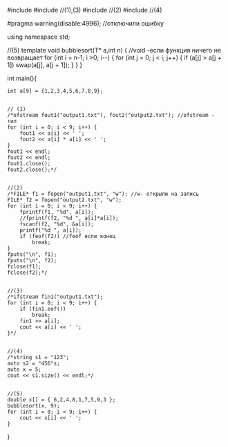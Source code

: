 #include <iostream>
#include <fstream> //(1),(3)
#include <cstdio> //(2)
#include <string> //(4)

#pragma warning(disable:4996); //отключили ошибку

using namespace std;


//(5)
template <typename T>
void bubblesort(T* a,int n) { //void -если функция ничего не возвращает
	for (int i = n-1; i >0; i--) {
		for (int j = 0; j < i; j++) {
			if (a[j] > a[j + 1])
				swap(a[j], a[j + 1]);
		}
	}
}


int main(){ 


	int a[9] = {1,2,3,4,5,6,7,8,9};


	// (1)
	/*ofstream fout1("output1.txt"), fout2("output2.txt"); //ofstream - тип
	for (int i = 0; i < 9; i++) {
		fout1 << a[i] << ' ';
		fout2 << a[i] * a[i] << ' ';
	}
	fout1 << endl;
	fout2 << endl;
	fout1.close();
	fout2.close();*/


	//(2)
	/*FILE* f1 = fopen("output1.txt", "w"); //w- открыли на запись
	FILE* f2 = fopen("output2.txt", "w");
	for (int i = 0; i < 9; i++) {
		fprintf(f1, "%d", a[i]);
		//fprintf(f2, "%d ", a[i]*a[i]);
		fscanf(f2, "%d", &a[i]);
		printf("%d ", a[i]);
		if (feof(f2)) //feof если конец
			break;
	}
	fputs("\n", f1);
	fputs("\n", f2);
	fclose(f1);
	fclose(f2);*/


	//(3)
	/*ifstream fin1("output1.txt");
	for (int i = 0; i < 9; i++) {
		if (fin1.eof())
			break;
		fin1 >> a[i];
		cout << a[i] << ' ';
	}*/


	//(4)
	/*string s1 = "123";
	auto s2 = "456"s;
	auto x = 5;
	cout << s1.size() << endl;*/


	//(5)
	double x[] = { 6,2,4,8,1,7,5,9,3 };
	bubblesort(x, 9);
	for (int i = 0; i < 9; i++) {
		cout << x[i] << ' ';
	}

}	
